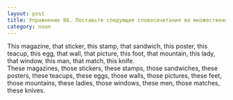 ```yaml
---
layout: post
title: Упражнение 86. Поставьте следующие словосочетания во множественное число.
category: noun
---
```

<section class="question">
This magazine, that sticker, this stamp, that sandwich, this poster, this teacup, this egg, that wall, that picture, this foot, that mountain, this lady, that window, this man, that match, this knife.
</section>

<section class="answer">
These magazines, those stickers, 
these stamps, those sandwiches, these posters, these teacups, these eggs, those 
walls, those pictures, these feet, those mountains, these ladies, those 
windows, these men, those matches, these knives.
</section>